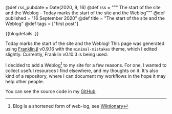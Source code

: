 @def rss_pubdate = Date(2020, 9, 16)
@def rss = """ The start of the site and the Weblog - Today marks the start of the site and the Weblog"""
@def published = "16 September 2020"
@def title = "The start of the site and the Weblog"
@def tags = ["first post"]

{{blogdetails .}}

Today marks the start of the site and the Weblog!
This page was generated using [Franklin.jl](franklinjl.org) v0.9.16 with the `minimal-mistakes` theme, which I edited slightly.
Currently, Franklin v0.10.3 is being used.

I decided to add a Weblog[^1] to my site for a few reasons.
For one, I wanted to collect useful resources I find elsewhere, and my thoughts on it.
It's also kind of a repository, where I can document my workflows in the hope it may help other people.

You can see the source code in my [GitHub](github.com/bhvieira/bhvieira.github.io).

[^1]: Blog is a shortened form of web-log, see [Wiktionary](https://en.wiktionary.org/wiki/blog)

